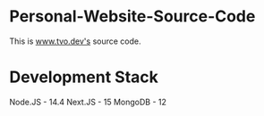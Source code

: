 # Personal-Website-Source-Code
This is www.tvo.dev's source code. 

# Development Stack
Node.JS - 14.4
Next.JS - 15
MongoDB - 12
